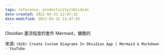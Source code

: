 ```yaml
---
tags: reference, productivity/obsidian 
date-created: 2022-03-31 12:47:32
date-modified: 2022-03-31 12:47:45
---
```



Obsidian 畫流程度的套件 Mermaid，蠻酷的

來源: `(626) Create Custom Diagrams In Obsidian App | Mermaid & Markdown - YouTube`
